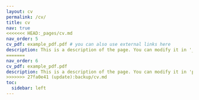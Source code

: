 ```yaml
---
layout: cv
permalink: /cv/
title: cv
nav: true
<<<<<<< HEAD:_pages/cv.md
nav_order: 5
cv_pdf: example_pdf.pdf # you can also use external links here
description: This is a description of the page. You can modify it in '_pages/cv.md'. You can also change or remove the top pdf download button.
=======
nav_order: 6
cv_pdf: example_pdf.pdf
description: This is a description of the page. You can modify it in 'pages/_cv.md'. You can also change or remove the top pdf download button.
>>>>>>> 27fa0e41 (update):backup/cv.md
toc:
  sidebar: left
---
```

